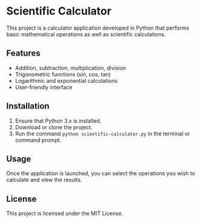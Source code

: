# Scientific Calculator

This project is a calculator application developed in Python that performs basic mathematical operations as well as scientific calculations.

## Features
- Addition, subtraction, multiplication, division
- Trigonometric functions (sin, cos, tan)
- Logarithmic and exponential calculations
- User-friendly interface

## Installation
1. Ensure that Python 3.x is installed.
2. Download or clone the project.
3. Run the command `python scientific-calculator.py` in the terminal or command prompt.

## Usage
Once the application is launched, you can select the operations you wish to calculate and view the results.

## License
This project is licensed under the MIT License.
